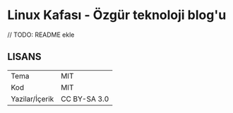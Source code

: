 # Linux Kafası - Özgür teknoloji blog'u

// TODO: README ekle

## LISANS

|                |              |
| -------------- | ------------ |
| Tema           | MIT          |
| Kod            | MIT          |
| Yazilar/İçerik | CC BY-SA 3.0 |

